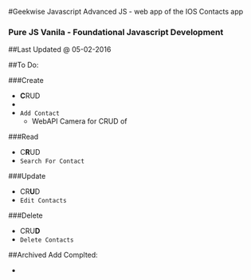 #Geekwise Javascript Advanced JS - web app of the IOS Contacts app
### Pure JS Vanila - Foundational Javascript Development

##Last Updated @ 05-02-2016

##To Do:
 
###Create
 - **C**RUD
 - 
 - `Add Contact`
	 - WebAPI Camera for CRUD of 

###Read 
 - C**R**UD
 - `Search For Contact`

###Update
 - CR**U**D
 - `Edit Contacts`

###Delete
 - CRU**D**
 - `Delete Contacts`

##Archived Add Complted:

- 
